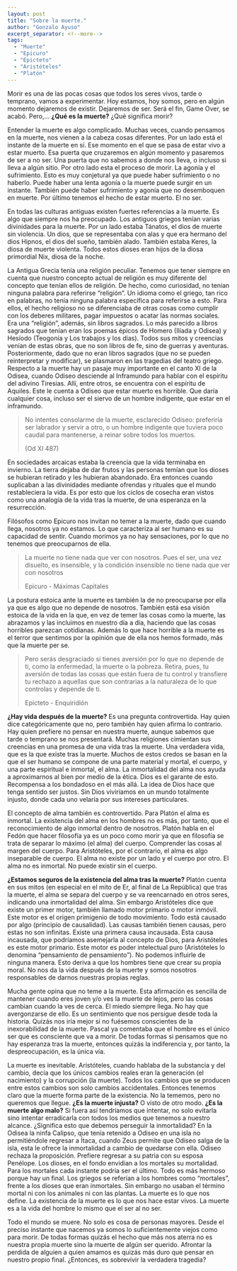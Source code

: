 ```yaml
---
layout: post
title: "Sobre la muerte."
author: "Gonzalo Ayuso"
excerpt_separator: <!--more-->
tags: 
  - "Muerte"
  - "Epicuro"
  - "Epicteto"
  - "Aristóteles"
  - "Platón"
---
```

Morir es una de las pocas cosas que todos los seres vivos, tarde o temprano, vamos a experimentar. Hoy estamos, hoy somos, pero en algún momento dejaremos de existir. Dejaremos de ser. Será el fin, Game Over, se acabó. Pero,… **¿Qué es la muerte?** ¿Qué significa morir?
<!--more-->
Entender la muerte es algo complicado. Muchas veces, cuando pensamos en la muerte, nos vienen a la cabeza cosas diferentes. Por un lado está el instante de la muerte en sí. Ese momento en el que se pasa de estar vivo a estar muerto. Esa puerta que cruzaremos en algún momento y pasaremos de ser a no ser. Una puerta que no sabemos a donde nos lleva, o incluso si lleva a algún sitio. Por otro lado esta el proceso de morir. La agonía y el sufrimiento. Esto es muy conjetural ya que puede haber sufrimiento o no haberlo. Puede haber una lenta agonía o la muerte puede surgir en un instante. También puede haber sufrimiento y agonía que no desemboquen en muerte. Por último tenemos el hecho de estar muerto. El no ser. 

En todas las culturas antiguas existen fuertes referencias a la muerte. Es algo que siempre nos ha preocupado. Los antiguos griegos tenían varias divinidades para la muerte. Por un lado estaba Tánatos, el dios de muerte sin violencia. Un dios, que se representaba con alas y que era hermano del dios Hipnos, el dios del sueño, también alado. También estaba Keres, la diosa de muerte violenta. Todos estos dioses eran hijos de la diosa primordial Nix, diosa de la noche.

La Antigua Grecia tenía una religión peculiar. Tenemos que tener siempre en cuenta que nuestro concepto actual de religión es muy diferente del concepto que tenían ellos de religión. De hecho, como curiosidad, no tenían ninguna palabra para referirse “religión”. Un idioma como el griego, tan rico en palabras, no tenía ninguna palabra específica para referirse a esto. Para ellos, el hecho religioso no se diferenciaba de otras cosas como cumplir con los deberes militares, pagar impuestos o acatar las normas sociales. Era una “religión”, además, sin libros sagrados. Lo más parecido a libros sagrados que tenían eran los poemas épicos de Homero (Ilíada y Odisea) y Hesíodo (Teogonía y Los trabajos y los días). Todos sus mitos y creencias venían de estas obras, que no son libros de fe, sino de guerras y aventuras. Posteriormente, dado que no eran libros sagrados (que no se pueden reinterpretar y modificar), se plasmaron en las tragedias del teatro griego. Respecto a la muerte hay un pasaje muy importante en el canto XI de la Odisea, cuando Odiseo desciende al Inframundo para hablar con el espíritu del adivino Tiresias. Allí, entre otros, se encuentra con el espíritu de Aquiles. Este le cuenta a Odiseo que estar muerto es horrible. Que daría cualquier cosa, incluso ser el siervo de un hombre indigente, que estar en el inframundo.

> No intentes consolarme de la muerte, esclarecido Odiseo: preferiría ser labrador y servir a otro, o un hombre indigente que tuviera poco caudal para mantenerse, a reinar sobre todos los muertos. 
>
> (Od XI 487)
> 

En sociedades arcaicas estaba la creencia que la vida terminaba en invierno. La tierra dejaba de dar frutos y las personas temían que los dioses se hubieran retirado y les hubieran abandonado. Era entonces cuando suplicaban a las divinidades mediante ofrendas y rituales que el mundo restableciera la vida. Es por esto que los ciclos de cosecha eran vistos como una analogía de la vida tras la muerte, de una esperanza en la resurrección.

Filósofos como Epicuro nos invitan no temer a la muerte, dado que cuando llega, nosotros ya no estamos. Lo que caracteriza al ser humano es su capacidad de sentir. Cuando morimos ya no hay sensaciones, por lo que no tenemos que preocuparnos de ella.

> La muerte no tiene nada que ver con nosotros. Pues el ser, una vez disuelto, es insensible, y la condición insensible no tiene nada que ver con nosotros 
>
> Epicuro - Máximas Capitales
> 

La postura estoica ante la muerte es también la de no preocuparse por ella ya que es algo que no depende de nosotros. También está esa visión estoica de la vida en la que, en vez de temer las cosas como la muerte, las abrazamos y las incluimos en nuestro día a día, haciendo que las cosas horribles parezcan cotidianas. Además lo que hace horrible a la muerte es el terror que sentimos por la opinión que de ella nos hemos formado, más que la muerte per se.

> Pero serás desgraciado si tienes aversión por lo que no depende de ti, como la enfermedad, la muerte o la pobreza. Retira, pues, tu aversión de todas las cosas que están fuera de tu control y transfiere tu rechazo a aquellas que son contrarias a la naturaleza de lo que controlas y depende de ti.
>
> Epicteto - Enquiridión
> 

**¿Hay vida después de la muerte?** Es una pregunta controvertida. Hay quien dice categóricamente que no, pero también hay quien afirma lo contrario. Hay quien prefiere no pensar en nuestra muerte, aunque sabemos que tarde o temprano se nos presentará. Muchas religiones cimientan sus creencias en una promesa de una vida tras la muerte. Una verdadera vida, que es la que existe tras la muerte. Muchos de estos credos se basan en la que el ser humano se compone de una parte material y mortal, el cuerpo, y una parte espiritual e inmortal, el alma. La inmortalidad del alma nos ayuda a aproximarnos al bien por medio de la ética. Dios es el garante de esto. Recompensa a los bondadoso en el más allá. La idea de Dios hace que tenga sentido ser justos. Sin Dios viviríamos en un mundo totalmente injusto, donde cada uno velaría por sus intereses particulares. 

El concepto de alma también es controvertido. Para Platón el alma es inmortal. La existencia del alma en los hombres no es más, por tanto, que el reconocimiento de algo inmortal dentro de nosotros. Platón habla en el Fedón que hacer filosofía ya es un poco como morir ya que en filosofía se trata de separar lo máximo (el alma) del cuerpo. Comprender las cosas al margen del cuerpo. Para Aristóteles, por el contrario, el alma es algo inseparable de cuerpo. El alma no existe por un lado y el cuerpo por otro. El alma no es inmortal. No puede existir sin el cuerpo.

**¿Estamos seguros de la existencia del alma tras la muerte?** Platón cuenta en sus mitos (en especial en el mito de Er, al final de La República) que tras la muerte, el alma se separa del cuerpo y se va reencarnado en otros seres, indicando una inmortalidad del alma. Sin embargo Aristóteles dice que existe un primer motor, también llamado motor primario o motor inmóvil. Este motor es el origen primigenio de todo movimiento. Todo está causado por algo (principio de causalidad). Las causas también tienen causas, pero estas no son infinitas. Existe una primera causa incausada. Esta causa incausada, que podríamos asemejarla al concepto de Dios, para Aristóteles es este motor primario. Este motor es poder intelectual puro (Aristóteles lo denomina “pensamiento de pensamiento”). No podemos influirle de ninguna manera. Esto deriva a que los hombres tiene que crear su propia moral. No nos da la vida después de la muerte y somos nosotros responsables de darnos nuestras propias reglas.

Mucha gente opina que no teme a la muerte. Esta afirmación es sencilla de mantener cuando eres joven y/o ves la muerte de lejos, pero las cosas cambian cuando la ves de cerca. El miedo siempre llega. No hay que avergonzarse de ello. Es un sentimiento que nos persigue desde toda la historia. Quizás nos iría mejor si no fuésemos conscientes de la inexorabilidad de la muerte. Pascal ya comentaba que el hombre es el único ser que es consciente que va a morir. De todas formas si pensamos que no hay esperanza tras la muerte, entonces quizás la indiferencia y, por tanto, la despreocupación, es la única vía.

La muerte es inevitable. Aristóteles, cuando hablaba de la substancia y del cambio, decía que los únicos cambios reales eran la generación (el nacimiento) y la corrupción (la muerte). Todos los cambios que se producen entre estos cambios son solo cambios accidentales. Entonces tenemos claro que la muerte forma parte de la existencia. No la tememos, pero no queremos que llegue. **¿Es la muerte injusta?** O visto de otro modo. **¿Es la muerte algo malo?** Si fuera así tendríamos que intentar, no solo evitarla sino intentar erradicarla con todos los medios que tenemos a nuestro alcance. ¿Significa esto que debemos perseguir la inmortalidad? En la Odisea la ninfa Calipso, que tenía retenido a Odiseo en una isla no permitiéndole regresar a Ítaca, cuando Zeus permite que Odiseo salga de la isla, esta le ofrece la inmortalidad a cambio de quedarse con ella. Odiseo rechaza la proposición. Prefiere regresar a su patria con su esposa Penélope. Los dioses, en el fondo envidian a los mortales su mortalidad. Para los mortales cada instante podría ser el último. Todo es más hermoso porque hay un final. Los griegos se referían a los hombres como “mortales”, frente a los dioses que eran inmortales. Sin embargo no usaban el término mortal ni con los animales ni con las plantas. La muerte es lo que nos define. La existencia de la muerte es lo que nos hace estar vivos. La muerte es a la vida del hombre lo mismo que el ser al no ser.

Todo el mundo se muere. No solo es cosa de personas mayores. Desde el preciso instante que nacemos ya somos lo suficientemente viejos como para morir. De todas formas quizás el hecho que más nos aterra no es nuestra propia muerte sino la muerte de algún ser querido. Afrontar la perdida de alguien a quien amamos es quizás más duro que pensar en nuestro propio final. ¿Entonces, es sobrevivir la verdadera tragedia?